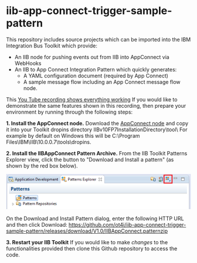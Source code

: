 # iib-app-connect-trigger-sample-pattern

This repository includes source projects which can be imported into the IBM Integration Bus Toolkit which provide:
* An IIB node for pushing events out from IIB into AppConnect via WebHooks
* An IIB to App Connect Integration Pattern which quickly generates:
	* A YAML configuration document (required by App Connect)
	* A sample message flow including an App Connect message flow node.

This [You Tube recording shows everything working](https://www.youtube.com/watch?v=StwPbOiFKzk) If you would like to demonstrate the same features shown in this recording, then prepare your environment by running through the following steps:

**1. Install the AppConnect node.**
Download the [AppConnect node](https://github.com/ot4i/iib-app-connect-trigger-sample-pattern/releases/download/V1.0/AppConnect_1.0.0.201612210011.jar) and copy it into your Toolkit dropins directory IIBv10FP7InstallationDirectory\tool\ For example by default on Windows this will be C:\Program Files\IBM\IIB\10.0.0.7\tools\dropins.

**2. Install the IIBAppConnect Pattern Archive.**
From the IIB Toolkit Patterns Explorer view, click the button to "Download and Install a pattern" (as shown by the red box below).

![alt text](https://github.com/ot4i/iib-app-connect-trigger-sample-pattern/blob/master/InstallPatternZip1.png "Download and Install a pattern in the IIB Toolkit")

On the Download and Install Pattern dialog, enter the following HTTP URL and then click Download:
https://github.com/ot4i/iib-app-connect-trigger-sample-pattern/releases/download/V1.0/IIBAppConnect.patternzip

**3. Restart your IIB Toolkit**
If you would like to make *changes* to the functionalities provided then clone this Github repository to access the code.
